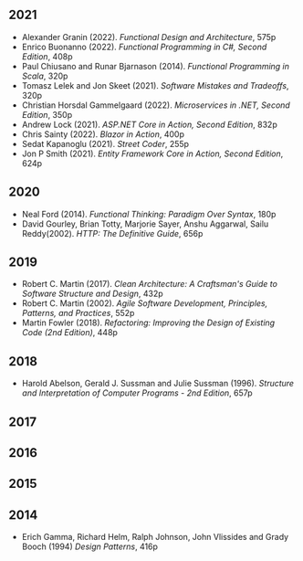 ## 2021
* Alexander Granin (2022). *Functional Design and Architecture*, 575p
* Enrico Buonanno (2022). *Functional Programming in C#, Second Edition*, 408p
* Paul Chiusano and Runar Bjarnason (2014). *Functional Programming in Scala*, 320p
* Tomasz Lelek and Jon Skeet (2021). *Software Mistakes and Tradeoffs*, 320p
* Christian Horsdal Gammelgaard (2022). *Microservices in .NET, Second Edition*, 350p
* Andrew Lock (2021). *ASP.NET Core in Action, Second Edition*, 832p
* Chris Sainty (2022). *Blazor in Action*, 400p
* Sedat Kapanoglu (2021). *Street Coder*, 255p
* Jon P Smith (2021). *Entity Framework Core in Action, Second Edition*, 624p


## 2020
* Neal Ford (2014). *Functional Thinking: Paradigm Over Syntax*, 180p
* David Gourley, Brian Totty, Marjorie Sayer, Anshu Aggarwal, Sailu Reddy(2002). *HTTP: The Definitive Guide*, 656p

## 2019
* Robert C. Martin (2017). *Clean Architecture: A Craftsman's Guide to Software Structure and Design*, 432p
* Robert C. Martin (2002). *Agile Software Development, Principles, Patterns, and Practices*, 552p
* Martin Fowler (2018). *Refactoring: Improving the Design of Existing Code (2nd Edition)*, 448p

## 2018
* Harold Abelson, Gerald J. Sussman and Julie Sussman (1996). *Structure and Interpretation of Computer Programs - 2nd Edition*, 657p

## 2017

## 2016

## 2015

## 2014
* Erich Gamma, Richard Helm, Ralph Johnson, John Vlissides and Grady Booch (1994) *Design Patterns*, 416p
